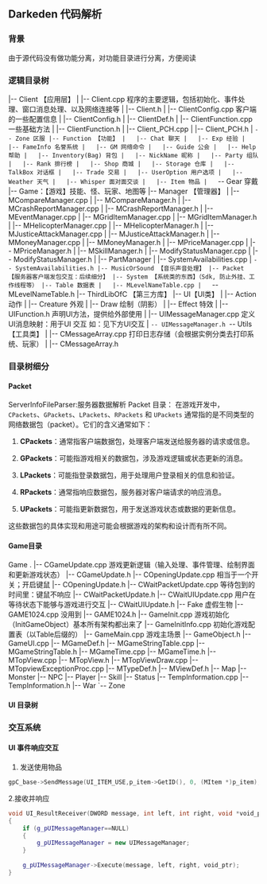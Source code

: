 ## Darkeden 代码解析

### 背景
由于源代码没有做功能分离，对功能目录进行分离，方便阅读


### 逻辑目录树
|-- Client 【应用层】
|   |-- Client.cpp 程序的主要逻辑，包括初始化、事件处理、窗口消息处理、以及网络连接等
|   |-- Client.h
|   |-- ClientConfig.cpp 客户端的一些配置信息
|   |-- ClientConfig.h
|   |-- ClientDef.h
|   |-- ClientFunction.cpp 一些基础方法
|   |-- ClientFunction.h
|   |-- Client_PCH.cpp
|   |-- Client_PCH.h
|   `-- Zone 区服
|-- Function 【功能】
|   |-- Chat 聊天
|   |-- Exp 经验
|   |-- FameInfo 名誉系统
|   |-- GM 网络命令
|   |-- Guide 公会
|   |-- Help 帮助
|   |-- Inventory(Bag) 背包
|   |-- NickName 昵称
|   |-- Party 组队
|   |-- Rank 排行榜
|   |-- Shop 商城
|   |-- Storage 仓库
|   |-- TalkBox 对话框
|   |-- Trade 交易
|   |-- UserOption 用户选项
|   |-- Weather 天气
|   |-- Whisper 面对面交谈
|   |-- Item 物品
|   `-- Gear 穿戴
|-- Game：【游戏】技能、怪、玩家、地图等
|-- Manager 【管理器】
|   |-- MCompareManager.cpp
|   |-- MCompareManager.h
|   |-- MCrashReportManager.cpp
|   |-- MCrashReportManager.h
|   |-- MEventManager.cpp
|   |-- MGridItemManager.cpp
|   |-- MGridItemManager.h
|   |-- MHelicopterManager.cpp
|   |-- MHelicopterManager.h
|   |-- MJusticeAttackManager.cpp
|   |-- MJusticeAttackManager.h
|   |-- MMoneyManager.cpp
|   |-- MMoneyManager.h
|   |-- MPriceManager.cpp
|   |-- MPriceManager.h
|   |-- MSkillManager.h
|   |-- ModifyStatusManager.cpp
|   |-- ModifyStatusManager.h
|   |-- PartManager
|   |-- SystemAvailabilities.cpp
|   `-- SystemAvailabilities.h
|-- MusicOrSound 【音乐声音处理】
|-- Packet 【服务器客户端发包交互：后续细分】
|-- System 【系统类的东西】（Sdk, 防止外挂、工作线程等）
|-- Table 数据表
|   |-- MLevelNameTable.cpp
|   `-- MLevelNameTable.h
|-- ThirdLibOfC 【第三方库】
|-- UI【UI类】
|   |-- Action 动作
|   |-- Creature 外观
|   |-- Draw   绘制（阴影）
|   |-- Effect 特效
|   |-- UIFunction.h 声明UI方法，提供给外部使用
|   |-- UIMessageManager.cpp 定义UI消息映射：用于UI 交互 如：见下方UI交互
|   `-- UIMessageManager.h
`-- Utils 【工具类】
|   |-- CMessageArray.cpp 打印日志存储（会根据实例分类去打印系统、玩家）
|   |-- CMessageArray.h

### 目录树细分

#### Packet
ServerInfoFileParser:服务器数据解析
Packet 目录：
在游戏开发中，`CPackets`、`GPackets`、`LPackets`、`RPackets` 和 `UPackets` 通常指的是不同类型的网络数据包（packet）。它们的含义通常如下：
1. **CPackets**：通常指客户端数据包，处理客户端发送给服务器的请求或信息。

2. **GPackets**：可能指游戏相关的数据包，涉及游戏逻辑或状态更新的消息。

3. **LPackets**：可能指登录数据包，用于处理用户登录相关的信息和验证。

4. **RPackets**：通常指响应数据包，服务器对客户端请求的响应消息。

5. **UPackets**：可能指更新数据包，用于发送游戏状态或数据的更新信息。

这些数据包的具体实现和用途可能会根据游戏的架构和设计而有所不同。


#### Game目录
Game
.
|-- CGameUpdate.cpp  游戏更新逻辑（输入处理、事件管理、绘制界面和更新游戏状态）
|-- CGameUpdate.h
|-- COpeningUpdate.cpp 相当于一个开关；开启键鼠
|-- COpeningUpdate.h
|-- CWaitPacketUpdate.cpp  等待包到的时间里：键鼠不响应
|-- CWaitPacketUpdate.h
|-- CWaitUIUpdate.cpp 用户在等待状态下能够与游戏进行交互
|-- CWaitUIUpdate.h
|-- Fake 虚假生物
|-- GAME1024.cpp 没用到
|-- GAME1024.h
|-- GameInit.cpp  游戏初始化（InitGameObject）基本所有架构都出来了
|-- GameInitInfo.cpp 初始化游戏配置表（以Table后缀的）
|-- GameMain.cpp  游戏主场景
|-- GameObject.h
|-- GameUI.cpp
|-- MGameDef.h
|-- MGameStringTable.cpp
|-- MGameStringTable.h
|-- MGameTime.cpp
|-- MGameTime.h
|-- MTopView.cpp
|-- MTopView.h
|-- MTopViewDraw.cpp
|-- MTopviewExceptionProc.cpp
|-- MTypeDef.h
|-- MViewDef.h
|-- Map
|-- Monster
|-- NPC
|-- Player
|-- Skill
|-- Status
|-- TempInformation.cpp
|-- TempInformation.h
|-- War
`-- Zone


#### UI 目录树




### 交互系统
#### UI 事件响应交互
1. 发送使用物品
```cpp
gpC_base->SendMessage(UI_ITEM_USE,p_item->GetID(), 0, (MItem *)p_item);
```

2.接收并响应
```cpp
void UI_ResultReceiver(DWORD message, int left, int right, void *void_ptr)
{
	if (g_pUIMessageManager==NULL)
	{
		g_pUIMessageManager = new UIMessageManager;
	}
	
	g_pUIMessageManager->Execute(message, left, right, void_ptr);	
}
```